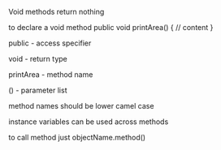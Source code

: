 Void methods return nothing 

to declare a void method 
public void printArea() { 
	// content
}

public - access specifier 

void - return type 

printArea - method name 

() - parameter list 

method names should be lower camel case 

instance variables can be used across methods 

to call method just objectName.method()